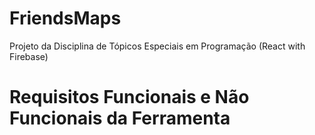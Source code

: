 # FriendsMaps
Projeto da Disciplina de Tópicos Especiais em Programação (React with Firebase)

# Requisitos Funcionais e Não Funcionais da Ferramenta